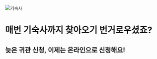 ![기숙사](https://cdn.pixabay.com/photo/2020/02/02/20/26/famu-4814068_1280.jpg)
# 매번 기숙사까지 찾아오기 번거로우셨죠?
## 늦은 귀관 신청, 이제는 온라인으로 신청해요!
